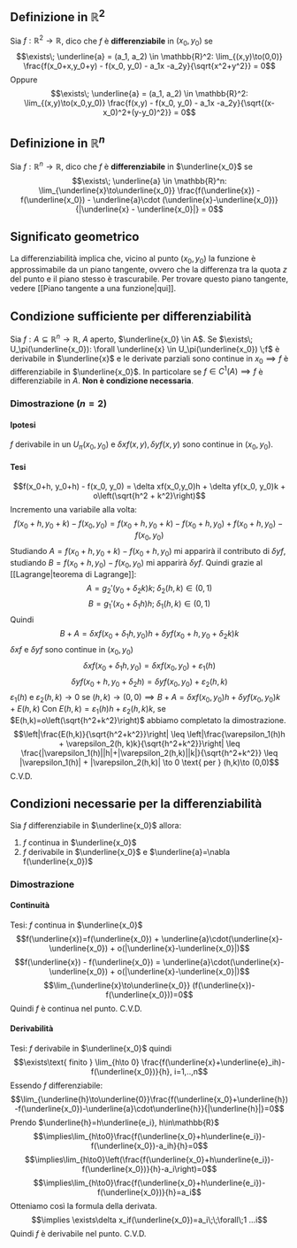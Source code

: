 ## Definizione in $\mathbb{R}^2$
Sia $f: \mathbb{R}^2 \to \mathbb{R}$, dico che $f$ è **differenziabile** in $(x_0, y_0)$ se
$$\exists\; \underline{a} = (a_1, a_2) \in \mathbb{R}^2: \lim_{(x,y)\to(0,0)} \frac{f(x_0+x,y_0+y) - f(x_0, y_0) - a_1x -a_2y}{\sqrt{x^2+y^2}} = 0$$
Oppure
$$\exists\; \underline{a} = (a_1, a_2) \in \mathbb{R}^2: \lim_{(x,y)\to(x_0,y_0)} \frac{f(x,y) - f(x_0, y_0) - a_1x -a_2y}{\sqrt{(x-x_0)^2+(y-y_0)^2}} = 0$$
## Definizione in $\mathbb{R}^n$
Sia $f: \mathbb{R}^n \to \mathbb{R}$, dico che $f$ è **differenziabile** in $\underline{x_0}$ se
$$\exists\; \underline{a} \in \mathbb{R}^n: \lim_{\underline{x}\to\underline{x_0}} \frac{f(\underline{x}) - f(\underline{x_0}) - \underline{a}\cdot (\underline{x}-\underline{x_0})}{|\underline{x} - \underline{x_0}|} = 0$$
## Significato geometrico
La differenziabilità implica che, vicino al punto $(x_0, y_0)$ la funzione è approssimabile da un piano tangente, ovvero che la differenza tra la quota $z$ del punto e il piano stesso è trascurabile.
Per trovare questo piano tangente, vedere [[Piano tangente a una funzione|qui]].

## Condizione sufficiente per differenziabilità
Sia $f: A \subseteq \mathbb{R}^n \to \mathbb{R}$, $A$ aperto, $\underline{x_0} \in A$.
Se $\exists\; U_\pi(\underline{x_0}): \forall \underline{x} \in U_\pi(\underline{x_0}) \;f$ è derivabile in $\underline{x}$ e le derivate parziali sono continue in $x_0 \implies f$ è differenziabile in $\underline{x_0}$.
In particolare se $f \in C^1(A) \implies f$ è differenziabile in $A$.
**Non è condizione necessaria**.

### Dimostrazione ($n = 2$)

#### Ipotesi
$f$ derivabile in un $U_\pi (x_0, y_0)$ e $\delta xf(x,y),\delta yf(x,y)$ sono continue in $(x_0, y_0)$.
#### Tesi
$$f(x_0+h, y_0+h) - f(x_0, y_0) = \delta xf(x_0,y_0)h + \delta yf(x_0, y_0)k + o\left(\sqrt{h^2 + k^2}\right)$$
Incremento una variabile alla volta:
$$f(x_0+h, y_0+k) - f(x_0, y_0) = f(x_0+h, y_0+k) - f(x_0+h, y_0) + f(x_0+h, y_0) - f(x_0, y_0)$$
Studiando $A = f(x_0+h, y_0+k) - f(x_0+h, y_0)$ mi apparirà il contributo di $\delta yf$, studiando $B = f(x_0+h, y_0) - f(x_0, y_0)$ mi apparirà $\delta yf$.
Quindi grazie al [[Lagrange|teorema di Lagrange]]:
$$A = g_2'(y_0 + \delta_2k)k; \;\delta_2(h, k)\in(0,1)$$
$$B = g_1'(x_0 + \delta_1h)h; \;\delta_1(h, k)\in(0,1)$$
Quindi
$$B + A = \delta xf(x_0+\delta_1h, y_0)h + \delta yf(x_0+h, y_0+\delta_2k)k$$
$\delta xf$ e $\delta yf$ sono continue in $(x_0, y_0)$
$$\delta xf(x_0+\delta_1h,y_0) = \delta xf(x_0, y_0) + \varepsilon_1(h)$$
$$\delta yf(x_0+h,y_0+\delta_2h) = \delta yf(x_0, y_0) + \varepsilon_2(h,k)$$
$\varepsilon_1(h)$ e $\varepsilon_2(h,k) \to 0$ se $(h,k)\to(0,0) \implies B + A = \delta xf(x_0,y_0)h + \delta yf(x_0,y_0)k + E(h,k)$
Con $E(h,k) = \varepsilon_1(h)h + \varepsilon_2(h, k)k$, se $E(h,k)=o\left(\sqrt{h^2+k^2}\right)$ abbiamo completato la dimostrazione.
$$\left|\frac{E(h,k)}{\sqrt{h^2+k^2}}\right| \leq \left|\frac{\varepsilon_1(h)h + \varepsilon_2(h, k)k}{\sqrt{h^2+k^2}}\right| \leq \frac{|\varepsilon_1(h)||h|+|\varepsilon_2(h,k)||k|}{\sqrt{h^2+k^2}} \leq |\varepsilon_1(h)| + |\varepsilon_2(h,k)| \to 0 \text{ per } (h,k)\to (0,0)$$
C.V.D.

## Condizioni necessarie per la differenziabilità
Sia $f$ differenziabile in $\underline{x_0}$ allora:
1. $f$ continua in $\underline{x_0}$
2. $f$ derivabile in $\underline{x_0}$ e $\underline{a}=\nabla f(\underline{x_0})$
### Dimostrazione
#### Continuità
Tesi: $f$ continua in $\underline{x_0}$
$$f(\underline{x})=f(\underline{x_0}) + \underline{a}\cdot(\underline{x}-\underline{x_0}) + o(|\underline{x}-\underline{x_0}|)$$
$$f(\underline{x}) - f(\underline{x_0}) = \underline{a}\cdot(\underline{x}-\underline{x_0}) + o(|\underline{x}-\underline{x_0}|)$$
$$\lim_{\underline{x}\to\underline{x_0}} (f(\underline{x})-f(\underline{x_0}))=0$$
Quindi $f$ è continua nel punto.
C.V.D.
#### Derivabilità
Tesi: $f$ derivabile in $\underline{x_0}$ quindi
$$\exists\text{ finito } \lim_{h\to 0} \frac{f(\underline{x}+\underline{e}_ih)-f(\underline{x_0})}{h}, i=1,..,n$$
Essendo $f$ differenziabile:
$$\lim_{\underline{h}\to\underline{0}}\frac{f(\underline{x_0}+\underline{h})-f(\underline{x_0})-\underline{a}\cdot\underline{h}}{|\underline{h}|}=0$$
Prendo $\underline{h}=h\underline{e_i}, h\in\mathbb{R}$
$$\implies\lim_{h\to0}\frac{f(\underline{x_0}+h\underline{e_i})-f(\underline{x_0})-a_ih}{h}=0$$
$$\implies\lim_{h\to0}\left(\frac{f(\underline{x_0}+h\underline{e_i})-f(\underline{x_0})}{h}-a_i\right)=0$$
$$\implies\lim_{h\to0}\frac{f(\underline{x_0}+h\underline{e_i})-f(\underline{x_0})}{h}=a_i$$
Otteniamo così la formula della derivata.
$$\implies \exists\delta x_if(\underline{x_0})=a_i\;\;\forall\;1 ...i$$
Quindi $f$ è derivabile nel punto.
C.V.D.